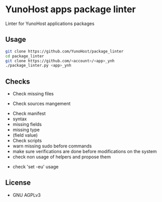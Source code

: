 # YunoHost apps package linter

Linter for YunoHost applications packages

## Usage

```bash
git clone https://github.com/YunoHost/package_linter
cd package_linter
git clone https://github.com/<account>/<app>_ynh
./package_linter.py <app>_ynh
```

## Checks

* Check missing files
- Check sources mangement
* Check manifest
 * syntax
 * missing fields
 * missing type
 * (field value)
* Check scripts
 * warn missing sudo before commands
 * make sure verifications are done before modifications on the system
 * check non usage of helpers and propose them
 - check 'set -eu' usage

## License

* GNU AGPLv3
